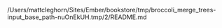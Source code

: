 /Users/mattcleghorn/Sites/Ember/bookstore/tmp/broccoli_merge_trees-input_base_path-nuOnEkUH.tmp/2/README.md